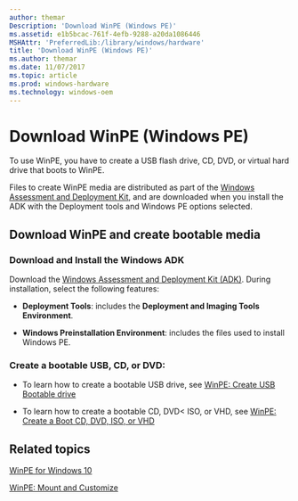 ```yaml
---
author: themar
Description: 'Download WinPE (Windows PE)'
ms.assetid: e1b5bcac-761f-4efb-9288-a20da1086446
MSHAttr: 'PreferredLib:/library/windows/hardware'
title: 'Download WinPE (Windows PE)'
ms.author: themar
ms.date: 11/07/2017
ms.topic: article
ms.prod: windows-hardware
ms.technology: windows-oem
---
```


# Download WinPE (Windows PE)


To use WinPE, you have to create a USB flash drive, CD, DVD, or virtual hard drive that boots to WinPE.

Files to create WinPE media are distributed as part of the [Windows Assessment and Deployment Kit](http://go.microsoft.com/fwlink/?LinkId=526803), and are downloaded when you install the ADK with the Deployment tools and Windows PE options selected.

## Download WinPE and create bootable media

### Download and Install the Windows ADK

Download the [Windows Assessment and Deployment Kit (ADK)](http://go.microsoft.com/fwlink/?LinkId=526803). During installation, select the following features:

-   **Deployment Tools**: includes the **Deployment and Imaging Tools Environment**.

-   **Windows Preinstallation Environment**: includes the files used to install Windows PE.

### Create a bootable USB, CD, or DVD:

- To learn how to create a bootable USB drive, see [WinPE: Create USB Bootable drive](winpe-create-usb-bootable-drive.md) 

- To learn how to create a bootable CD, DVD< ISO, or VHD, see [WinPE: Create a Boot CD, DVD, ISO, or VHD](winpe-create-a-boot-cd-dvd-iso-or-vhd.md)

## <span id="related_topics"></span>Related topics


[WinPE for Windows 10](winpe-intro.md)

[WinPE: Mount and Customize](winpe-mount-and-customize.md)

 

 






